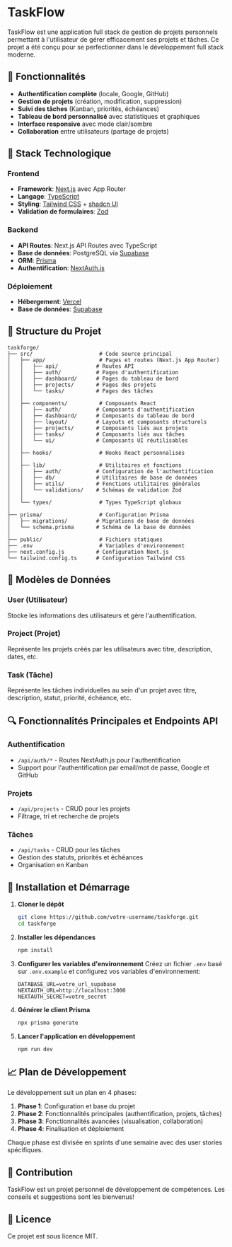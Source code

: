 # TaskFlow

TaskFlow est une application full stack de gestion de projets personnels permettant à l'utilisateur de gérer efficacement ses projets et tâches. Ce projet a été conçu pour se perfectionner dans le développement full stack moderne.

## 🚀 Fonctionnalités

- **Authentification complète** (locale, Google, GitHub)
- **Gestion de projets** (création, modification, suppression)
- **Suivi des tâches** (Kanban, priorités, échéances)
- **Tableau de bord personnalisé** avec statistiques et graphiques
- **Interface responsive** avec mode clair/sombre
- **Collaboration** entre utilisateurs (partage de projets)

## 🔧 Stack Technologique

### Frontend
- **Framework**: [Next.js](https://nextjs.org/) avec App Router
- **Langage**: [TypeScript](https://www.typescriptlang.org/)
- **Styling**: [Tailwind CSS](https://tailwindcss.com/) + [shadcn UI](https://ui.shadcn.com/)
- **Validation de formulaires**: [Zod](https://zod.dev/)

### Backend
- **API Routes**: Next.js API Routes avec TypeScript
- **Base de données**: PostgreSQL via [Supabase](https://supabase.com/)
- **ORM**: [Prisma](https://www.prisma.io/)
- **Authentification**: [NextAuth.js](https://next-auth.js.org/)

### Déploiement
- **Hébergement**: [Vercel](https://vercel.com/)
- **Base de données**: [Supabase](https://supabase.com/)

## 📁 Structure du Projet

```
taskforge/
├── src/                     # Code source principal
│   ├── app/                 # Pages et routes (Next.js App Router)
│   │   ├── api/            # Routes API
│   │   ├── auth/           # Pages d'authentification
│   │   ├── dashboard/      # Pages du tableau de bord
│   │   ├── projects/       # Pages des projets
│   │   └── tasks/          # Pages des tâches
│   │
│   ├── components/          # Composants React
│   │   ├── auth/           # Composants d'authentification
│   │   ├── dashboard/      # Composants du tableau de bord
│   │   ├── layout/         # Layouts et composants structurels
│   │   ├── projects/       # Composants liés aux projets
│   │   ├── tasks/          # Composants liés aux tâches
│   │   └── ui/             # Composants UI réutilisables
│   │
│   ├── hooks/               # Hooks React personnalisés
│   │
│   ├── lib/                 # Utilitaires et fonctions
│   │   ├── auth/           # Configuration de l'authentification
│   │   ├── db/             # Utilitaires de base de données
│   │   ├── utils/          # Fonctions utilitaires générales
│   │   └── validations/    # Schémas de validation Zod
│   │
│   └── types/               # Types TypeScript globaux
│
├── prisma/                  # Configuration Prisma
│   ├── migrations/         # Migrations de base de données
│   └── schema.prisma       # Schéma de la base de données
│
├── public/                  # Fichiers statiques
├── .env                     # Variables d'environnement
├── next.config.js          # Configuration Next.js
└── tailwind.config.ts      # Configuration Tailwind CSS
```

## 📝 Modèles de Données

### User (Utilisateur)
Stocke les informations des utilisateurs et gère l'authentification.

### Project (Projet)
Représente les projets créés par les utilisateurs avec titre, description, dates, etc.

### Task (Tâche)
Représente les tâches individuelles au sein d'un projet avec titre, description, statut, priorité, échéance, etc.

## 🔍 Fonctionnalités Principales et Endpoints API

### Authentification
- `/api/auth/*` - Routes NextAuth.js pour l'authentification
- Support pour l'authentification par email/mot de passe, Google et GitHub

### Projets
- `/api/projects` - CRUD pour les projets
- Filtrage, tri et recherche de projets

### Tâches
- `/api/tasks` - CRUD pour les tâches
- Gestion des statuts, priorités et échéances
- Organisation en Kanban

## 🚦 Installation et Démarrage

1. **Cloner le dépôt**
   ```bash
   git clone https://github.com/votre-username/taskforge.git
   cd taskforge
   ```

2. **Installer les dépendances**
   ```bash
   npm install
   ```

3. **Configurer les variables d'environnement**
   Créez un fichier `.env` basé sur `.env.example` et configurez vos variables d'environnement:
   ```
   DATABASE_URL=votre_url_supabase
   NEXTAUTH_URL=http://localhost:3000
   NEXTAUTH_SECRET=votre_secret
   ```

4. **Générer le client Prisma**
   ```bash
   npx prisma generate
   ```

5. **Lancer l'application en développement**
   ```bash
   npm run dev
   ```

## 📈 Plan de Développement

Le développement suit un plan en 4 phases:

1. **Phase 1**: Configuration et base du projet
2. **Phase 2**: Fonctionnalités principales (authentification, projets, tâches)
3. **Phase 3**: Fonctionnalités avancées (visualisation, collaboration)
4. **Phase 4**: Finalisation et déploiement

Chaque phase est divisée en sprints d'une semaine avec des user stories spécifiques.

## 🤝 Contribution

TaskFlow est un projet personnel de développement de compétences. Les conseils et suggestions sont les bienvenus!

## 📄 Licence

Ce projet est sous licence MIT.
